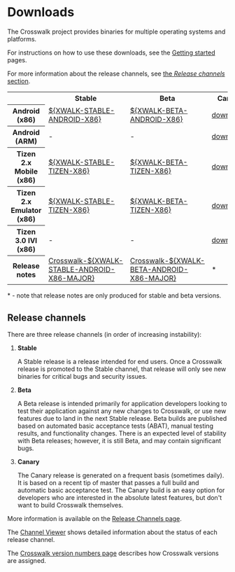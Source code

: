 # Downloads

The Crosswalk project provides binaries for multiple operating systems and platforms.

For instructions on how to use these downloads, see the [Getting started](#documentation/getting_started) pages.

For more information about the release channels, see [the *Release channels* section](#Release-channels).

<table class="downloads-table">

<tr>
<th>&nbsp;</th>
<th>Stable</th>
<th>Beta</th>
<th>Canary</th>
</tr>

<tr>
<th>Android (x86)</th>
<td><a href="https://download.01.org/crosswalk/releases/android-x86/stable/crosswalk-${XWALK-STABLE-ANDROID-X86}-x86.zip">${XWALK-STABLE-ANDROID-X86}</a></td>
<td><a href="https://download.01.org/crosswalk/releases/android-x86/beta/crosswalk-${XWALK-BETA-ANDROID-X86}-x86.zip">${XWALK-BETA-ANDROID-X86}</a></td>
<td><a href="https://download.01.org/crosswalk/releases/android-x86/canary/">downloads</a></td>
</tr>

<tr>
<th>Android (ARM)</th>
<td>-</td>
<td>-</td>
<td><a href="https://download.01.org/crosswalk/releases/android-arm/canary/">downloads</a></td>
</tr>

<tr>
<th>Tizen 2.x Mobile (x86)</th>
<td><a href="https://download.01.org/crosswalk/releases/tizen-mobile/stable/crosswalk-${XWALK-STABLE-TIZEN-X86}-0.i586.rpm">${XWALK-STABLE-TIZEN-X86}</a></td>
<td><a href="https://download.01.org/crosswalk/releases/tizen-mobile/beta/crosswalk-${XWALK-BETA-TIZEN-X86}-0.i586.rpm">${XWALK-BETA-TIZEN-X86}</a></td>
<td><a href="https://download.01.org/crosswalk/releases/tizen-mobile/canary/">downloads</a></td>
</tr>

<tr>
<th>Tizen 2.x Emulator (x86)</th>
<td><a href="https://download.01.org/crosswalk/releases/tizen-mobile/stable/crosswalk-emulator-support-${XWALK-STABLE-TIZEN-X86}-0.i586.rpm">${XWALK-STABLE-TIZEN-X86}</a></td>
<td><a href="https://download.01.org/crosswalk/releases/tizen-mobile/beta/crosswalk-emulator-support-${XWALK-BETA-TIZEN-X86}-0.i586.rpm">${XWALK-BETA-TIZEN-X86}</a></td>
<td><a href="https://download.01.org/crosswalk/releases/tizen-mobile/canary/">downloads</a></td>
</tr>

<tr>
<th>Tizen 3.0 IVI (x86)</th>
<td>-</td>
<td>-</td>
<td><a href="https://download.01.org/crosswalk/releases/tizen-ivi/canary/">downloads</a></td>
</tr>

<tr class="downloads-row release-notes-row">
<th class="release-notes-heading">Release notes</th>
<td><a href="#wiki/Crosswalk-${XWALK-STABLE-ANDROID-X86-MAJOR}-release-notes">Crosswalk-${XWALK-STABLE-ANDROID-X86-MAJOR}</a></td>
<td><a href="#wiki/Crosswalk-${XWALK-BETA-ANDROID-X86-MAJOR}-release-notes">Crosswalk-${XWALK-BETA-ANDROID-X86-MAJOR}</a></td>
<td>*</td>
</tr>

</table>

\* - note that release notes are only produced for stable and beta versions.

## Release channels

There are three release channels (in order of increasing instability):

1.  **Stable**

    A Stable release is a release intended for end users. Once a Crosswalk release is promoted to the Stable channel, that release will only see new binaries for critical bugs and security issues.

2.  **Beta**

    A Beta release is intended primarily for application developers looking to test their application against any new changes to Crosswalk, or use new features due to land in the next Stable release. Beta builds are published based on automated basic acceptance tests (ABAT), manual testing results, and functionality changes. There is an expected level of stability with Beta releases; however, it is still Beta, and may contain significant bugs.

3.  **Canary**

    The Canary release is generated on a frequent basis (sometimes daily). It is based on a recent tip of master that passes a full build and automatic basic acceptance test. The Canary build is an easy option for developers who are interested in the absolute latest features, but don't want to build Crosswalk themselves.

More information is available on the [Release Channels page](#wiki/Release-methodology).

The [Channel Viewer](#contribute/channels-viewer) shows detailed information about the status of each release channel.

The [Crosswalk version numbers page](#wiki/release-methodology/version-numbers) describes how Crosswalk versions are assigned.
